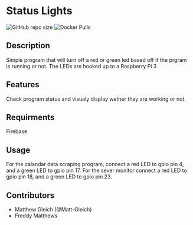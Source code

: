 # Status Lights

![GitHub repo size](https://img.shields.io/github/repo-size/ghsapp/status-lights)
![Docker Pulls](https://img.shields.io/docker/pulls/ghsapp/status-lights)

## Description
Simple program that will turn off a red or green led based off if the prgram is running or not. The LEDs are hooked up to a Raspberry Pi 3

## Features
Check program status and visualy display wether they are working or not.

## Requirments
Firebase

## Usage
For the calandar data scraping program, connect a red LED to gpio pin 4, and a green LED to gpio pin 17. For the sever monitor connect a red LED to gpio pin 18, and a green LED to gpio pin 23.

## Contributors
- Matthew Gleich (@Matt-Gleich)
- Freddy Matthews